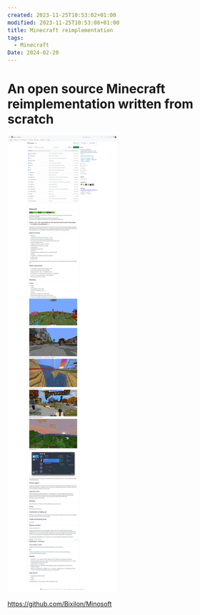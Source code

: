```yaml
---
created: 2023-11-25T10:53:02+01:00
modified: 2023-11-25T10:53:08+01:00
title: Minecraft reimplementation
tags:
  - Minecraft
Date: 2024-02-20
---
```


# An open source Minecraft reimplementation written from scratch

![](../_asset/2023-11-25_MinecraftReimplementation_image_1.jpg)


<https://github.com/Bixilon/Minosoft>
